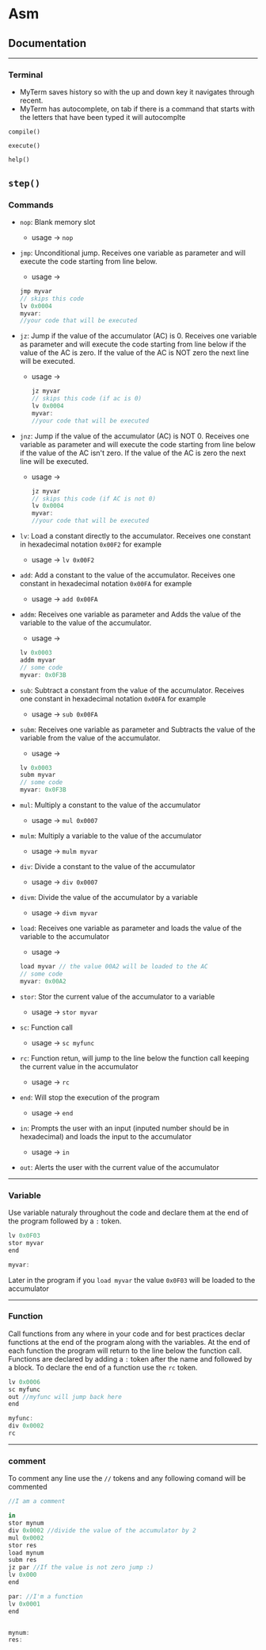 # Asm

## Documentation
---
### Terminal
* MyTerm saves history so with the up and down key it navigates through recent.
* MyTerm has autocomplete, on tab if there is a command that starts with the letters that have been typed it will autocomplte

`compile()`

`execute()`

`help()`

`step()`
---
### Commands
  * `nop`: Blank memory slot
      * usage → `nop`

  * `jmp`: Unconditional jump. Receives one variable as parameter and will execute the code starting from  line below.
      * usage → 
      ```js
      jmp myvar
      // skips this code
      lv 0x0004
      myvar:
      //your code that will be executed
      ```

  * `jz`: Jump if the value of the accumulator (AC) is 0. Receives one variable as parameter and will execute the code starting from  line below if the value of the AC is zero. If the value of the AC is NOT zero the next line will be executed.
    * usage → 
      ```js
      jz myvar
      // skips this code (if ac is 0)
      lv 0x0004
      myvar:
      //your code that will be executed
      ```

  * `jnz`: Jump if the value of the accumulator (AC) is NOT 0. Receives one variable as parameter and will execute the code starting from  line below if the value of the AC isn't zero. If the value of the AC is zero the next line will be executed.
    * usage → 
      ```js
      jz myvar
      // skips this code (if AC is not 0)
      lv 0x0004
      myvar:
      //your code that will be executed
      ```

  * `lv`: Load a constant directly to the accumulator. Receives one constant in hexadecimal notation `0x00F2` for example
    * usage → `lv 0x00F2`

  * `add`: Add a constant to the value of the accumulator. Receives one constant in hexadecimal notation `0x00FA` for example
    * usage → `add 0x00FA`

  * `addm`: Receives one variable as parameter and Adds the value of the variable to the value of the accumulator. 
    * usage → 
    ```js
    lv 0x0003
    addm myvar
    // some code 
    myvar: 0x0F3B
    ```

  * `sub`: Subtract a constant from the value of the accumulator. Receives one constant in hexadecimal notation `0x00FA` for example
    * usage → `sub 0x00FA`

  * `subm`: Receives one variable as parameter and Subtracts the value of the variable from the value of the accumulator. 
    * usage → 
    ```js
    lv 0x0003
    subm myvar
    // some code 
    myvar: 0x0F3B
    ```

  * `mul`: Multiply a constant to the value of the accumulator
    * usage → `mul 0x0007`

  * `mulm`: Multiply a variable to the value of the accumulator
    * usage → `mulm myvar`

  * `div`: Divide a constant to the value of the accumulator
    * usage → `div 0x0007`

  * `divm`: Divide the value of the accumulator by a variable
    * usage → `divm myvar`

  * `load`: Receives one variable as parameter and loads the value of the variable to the accumulator
    * usage → 
    ```js
    load myvar // the value 00A2 will be loaded to the AC
    // some code
    myvar: 0x00A2
    ```

  * `stor`: Stor the current value of the accumulator to a variable
    * usage → `stor myvar`

  * `sc`: Function call
      * usage → `sc myfunc`

  * `rc`: Function retun, will jump to the line below the function call keeping the current value in the accumulator
      * usage → `rc`

  * `end`: Will stop the execution of the program
    * usage → `end`

  * `in`: Prompts the user with an input (inputed number should be in hexadecimal) and loads the input to the accumulator
      * usage → `in`

  * `out`: Alerts the user with the current value of the accumulator 


---
### Variable
Use variable naturaly throughout the code and declare them at the end of the program followed by a `:` token.

```js
lv 0x0F03
stor myvar
end

myvar:
```
Later in the program if you `load myvar` the value `0x0F03` will be loaded to the accumulator

---
### Function
Call functions from any where in your code and for best practices declar functions at the end of the program along with the variables. At the end of each function the program will return to the line below the function call. Functions are declared by adding a `:` token after the name and followed by a block. To declare the end of a function use the `rc` token.

```js
lv 0x0006
sc myfunc
out //myfunc will jump back here
end

myfunc:
div 0x0002
rc
```

---
### comment
To comment any line use the `//` tokens and any following comand will be commented
```js
//I am a comment

in
stor mynum
div 0x0002 //divide the value of the accumulator by 2
mul 0x0002
stor res
load mynum
subm res
jz par //If the value is not zero jump :)
lv 0x000
end

par: //I'm a function
lv 0x0001
end


mynum:
res:
```
